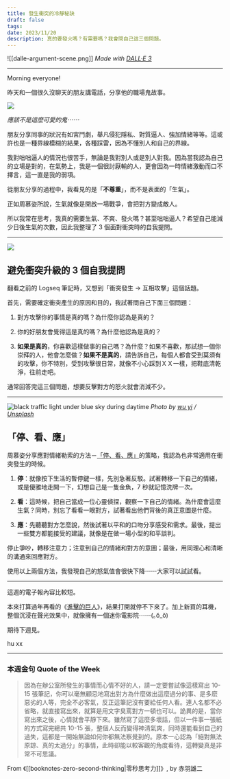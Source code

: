 ```yaml
---
title: 發生衝突的冷靜秘訣
draft: false
tags: 
date: 2023/11/20
description: 真的要發火嗎？有需要嗎？我會問自己這三個問題。
---
```

![[dalle-argument-scene.png]]
*Made with [DALL·E 3](https://openai.com/dall-e-3)*

---

Morning everyone!

昨天和一個很久沒聊天的朋友講電話，分享他的職場鬼故事。

![](https://media.tenor.com/u1p3ddl1iT4AAAAC/ghost-dance-summer-camp-island.gif)

*應該不是這麼可愛的鬼⋯⋯*

朋友分享同事的狀況有如宮鬥劇，舉凡侵犯隱私、對質逼人、強加情緒等等。這或許也是一種界線模糊的結果，各種踩雷，因為不懂別人和自己的界線。

我對咄咄逼人的情況也很苦手，無論是我對別人或是別人對我。因為當我認為自己的立場是對的，在氣勢上，我是一個很討厭輸的人，更會因為一時情緒激動而口不擇言，這一直是我的弱項。

從朋友分享的過程中，我看見的是「**不尊重**」，而不是表面的「生氣」。

正如周慕姿所說，生氣就像是開啟一場戰爭，會把對方變成敵人。

所以我常在思考，我真的需要生氣、不爽、發火嗎？甚至咄咄逼人？希望自己能減少日後生氣的次數，因此我整理了 3 個面對衝突時的自我提問。

---
![](https://chinghannhu.ghost.io/content/images/2023/11/image.png)

## **避免衝突升級的 3 個自我提問**

翻看之前的 Logseq 筆記時，又想到「衝突發生 → 互相攻擊」這個話題。

首先，需要確定衝突產生的原因和目的，我試著問自己下面三個問題：

1. 對方攻擊你的事情是真的嗎？為什麼你認為是真的？
    

1. 你的好朋友會覺得這是真的嗎？為什麼他認為是真的？
    

1. **如果是真的**，你喜歡這樣做事的自己嗎？為什麼？如果不喜歡，那試想一個你崇拜的人，他會怎麼做？**如果不是真的**，請告訴自己，每個人都會受到莫須有的攻擊，你不特別，受到攻擊很日常，就像不小心踩到ＸＸ一樣，把鞋底清乾淨，往前走吧。
    

通常回答完這三個問題，想要反擊對方的怒火就會消減不少。

---
![black traffic light under blue sky during daytime](https://chinghannhu.ghost.io/content/images/2023/11/photo-1613190695372-8006b3b40095.jpeg)
*Photo by [wu yi](https://unsplash.com/@takeshi2?ref=chinghannhu.com) / [Unsplash](https://unsplash.com/?utm_source=ghost&utm_medium=referral&utm_campaign=api-credit)*

## **「停、看、應」**

周慕姿分享應對情緒勒索的方法－[「停、看、應」](https://www.facebook.com/muerchou1/posts/1918143621751286/)的策略，我認為也非常適用在衝突發生的時候。

1. **停**：就像按下生活的暫停鍵一樣，先別急著反駁。試著轉移一下自己的情緒，或是優雅地走開一下，幻想自己是一隻金魚，7 秒就記憶洗牌一次。
    

1. **看**：這時候，把自己當成一位心靈偵探，觀察一下自己的情緒。為什麼會這麼生氣？同時，別忘了看看一眼對方，試著看出他們背後的真正意圖是什麼。
    

1. **應**：先聽聽對方怎麼說，然後試著以平和的口吻分享感受和需求。最後，提出一些雙方都能接受的建議，就像是在做一場小型的和平談判。
    

停止爭吵，轉移注意力；注意到自己的情緒和對方的意圖；最後，用同理心和清晰的溝通來回應對方。

使用以上兩個方法，我發現自己的怒氣值會很快下降⋯⋯大家可以試試看。

---

這週的電子報內容比較短。

本來打算過年再看的《[進擊的巨人](https://www.youtube.com/watch?v=NS5pn6Y2L1s&ref=chinghannhu.com)》，結果打開就停不下來了。加上新買的耳機，整個沉浸在聲光效果中，就像擁有一個迷你電影院⋯⋯(｡ŏ_ŏ)

期待下週見。

hu xx

---

### **本週金句 Quote of the Week**

> 因為在辦公室所發生的事情而心情不好的人，請一定要嘗試像這樣寫出 10-15 張筆記，你可以毫無顧忌地寫出對方為什麼做出這麼過分的事、是多麽惡劣的人等，完全不必客氣，反正這筆記沒有要給任何人看。連人名都不必省略，就直接寫出來，就算是用文字臭罵對方一頓也可以。詭異的是，當你寫出來之後，心情就會平靜下來。雖然寫了這麼多壞話，但以一件事一張紙的方式寫完總共 10-15 張，整個人反而變得神清氣爽，同時還能看到自己的過失，這都是一開始無論如何你都無法察覺到的。原本一心認為「絕對無法原諒、真的太過分」的事情，此時卻能以較客觀的角度看待，這轉變真是非常不可思議。

From 《[[booknotes-zero-second-thinking|零秒思考力]]》, by 赤羽雄二